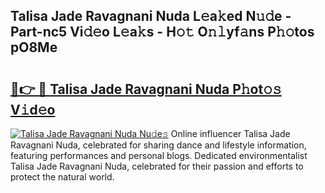 ## Talisa Jade Ravagnani Nuda L𝚎a𝚔ed N𝚞𝚍e - Part-nc5 Vi𝚍𝚎o L𝚎a𝚔s - H𝚘𝚝 O𝚗𝚕yf𝚊ns P𝚑𝚘tos pO8Me

# <h2><a href="http://kf0xmb.oniu.top/?m=Talisa+Jade+Ravagnani+Nuda">🔗👉 🔴 Talisa Jade Ravagnani Nuda P𝚑ot𝚘𝚜 V𝚒d𝚎o</a></h2>

[![Talisa Jade Ravagnani Nuda Nu𝚍e𝚜](https://i.imgur.com/0qMVB7G.gif)](http://kf0xmb.oniu.top/?m=Talisa+Jade+Ravagnani+Nuda)
Online influencer Talisa Jade Ravagnani Nuda, celebrated for sharing dance and lifestyle information, featuring performances and personal blogs. Dedicated environmentalist Talisa Jade Ravagnani Nuda, celebrated for their passion and efforts to protect the natural world.  
